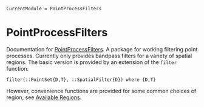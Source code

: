 ```@meta
CurrentModule = PointProcessFilters
```

# PointProcessFilters

Documentation for [PointProcessFilters](https://github.com/SDS-EPFL/PointProcessFilters.jl).
A package for working filtering point processes.
Currently only provides bandpass filters for a variety of spatial regions.
The basic version is provided by an extension of the `filter` function.

```@docs
filter(::PointSet{D,T}, ::SpatialFilter{D}) where {D,T}
```

However, convenience functions are provided for some common choices of region, see [Available Regions](@ref).
